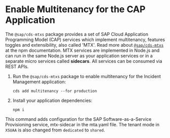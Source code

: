 # Enable Multitenancy for the CAP Application

The `@sap/cds-mtxs` package provides a set of SAP Cloud Application Programming Model (CAP) services which implement multitenancy, features toggles and extensibility, also called 'MTX'. Read more about [`@sap/cds-mtxs`](https://www.npmjs.com/package/@sap/cds-mtxs) at the npm documentation.
MTX services are implemented in Node.js and can run in the same Node.js server as your application services or in a separate micro services called **sidecars**. All services can be consumed via REST APIs.

1. Run the `@sap/cds-mtxs` package to enable multitenancy for the Incident Management application:

    ```shell
    cds add multitenancy --for production
    ```
2. Install your application dependencies:

    ```shell
    npm i
    ```

This command adds configuration for the SAP Software-as-a-Service Provisioning service, mtx-sidecar in the mta.yaml file.
The tenant mode in `XSUAA` is also changed from `dedicated` to `shared`. 











